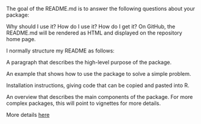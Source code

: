 
The goal of the README.md is to answer the following questions about your package:

Why should I use it?
How do I use it?
How do I get it?
On GitHub, the README.md will be rendered as HTML and displayed on the repository home page.

I normally structure my README as follows:

A paragraph that describes the high-level purpose of the package.

An example that shows how to use the package to solve a simple problem.

Installation instructions, giving code that can be copied and pasted into R.

An overview that describes the main components of the package. For more complex packages, this will point to vignettes for more details.

More details [here](http://r-pkgs.had.co.nz/release.html#important-files)
